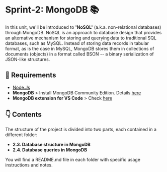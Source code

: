# Sprint-2: MongoDB 📚

In this unit, we'll be introduced to **'NoSQL'** (a.k.a. non-relational databases) through MongoDB. NoSQL is an approach to database design that provides an alternative mechanism for storing and querying data to traditional SQL databases, such as MySQL. Instead of storing data records in tabular format, as is the case in MySQL, MongoDB stores them in collections of documents (objects) in a format called BSON -- a binary serialization of JSON-like structures. 
## 🔧 Requirements

- [Node.Js](https://nodejs.org/en/download/)
- **MongoDB** > Install MongoDB Community Edition. Details [here](https://www.mongodb.com/docs/manual/administration/install-enterprise/)
- **MongoDB extension for VS Code** > Check [here](https://marketplace.visualstudio.com/items?itemName=mongodb.mongodb-vscode)

## 👇 Contents

The structure of the project is divided into two parts, each contained in a different folder:

- **2.3. Database structure in MongoDB**
- **2.4. Database queries in MongoDB**

You will find a README.md file in each folder with specific usage instructions and notes.

















